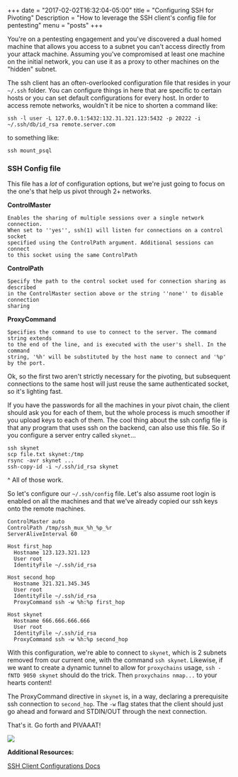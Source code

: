 +++
date = "2017-02-02T16:32:04-05:00"
title = "Configuring SSH for Pivoting"
Description = "How to leverage the SSH client's config file for pentesting"
menu = "posts"
+++

You're on a pentesting engagement and you've discovered a dual homed machine that allows you access to a subnet
you can't access directly from your attack machine. Assuming you've compromised at least one machine on the
initial network, you can use it as a proxy to other machines on the "hidden" subnet.

The ssh client has an often-overlooked configuration file that resides in your `~/.ssh` folder. You can
configure things in here that are specific to certain hosts or you can set default configurations for every
host. In order to access remote networks, wouldn't it be nice to shorten a command like:

~~~bash.prettyprint
ssh -l user -L 127.0.0.1:5432:132.31.321.123:5432 -p 20222 -i ~/.ssh/db/id_rsa remote.server.com
~~~

to something like:

~~~bash.prettyprint
ssh mount_psql
~~~

### SSH Config file

This file has a _lot_ of configuration options, but we're just going to focus on the one's that help us
pivot through 2+ networks.

__ControlMaster__

    Enables the sharing of multiple sessions over a single network connection. 
    When set to ''yes'', ssh(1) will listen for connections on a control socket 
    specified using the ControlPath argument. Additional sessions can connect 
    to this socket using the same ControlPath

__ControlPath__

    Specify the path to the control socket used for connection sharing as described 
    in the ControlMaster section above or the string ''none'' to disable connection 
    sharing

__ProxyCommand__

    Specifies the command to use to connect to the server. The command string extends 
    to the end of the line, and is executed with the user's shell. In the command 
    string, '%h' will be substituted by the host name to connect and '%p' by the port.

Ok, so the first two aren't strictly necessary for the pivoting, but subsequent connections to the same host
will just reuse the same authenticated socket, so it's lighting fast.

If you have the passwords for all the machines in your pivot chain, the client should ask you for each of
them, but the whole process is much smoother if you upload keys to each of them. The cool thing about the ssh
config file is that any program that uses ssh on the backend, can also use this file. So if you configure a
server entry called `skynet`...

~~~bash.prettyprint
ssh skynet
scp file.txt skynet:/tmp
rsync -avr skynet ...
ssh-copy-id -i ~/.ssh/id_rsa skynet
~~~

^ All of those work. 

So let's configure our `~/.ssh/config` file. Let's also assume root login is enabled on all the machines and
that we've already copied our ssh keys onto the remote machines.

~~~bash.prettyprint
ControlMaster auto
ControlPath /tmp/ssh_mux_%h_%p_%r
ServerAliveInterval 60 

Host first_hop
  Hostname 123.123.321.123
  User root
  IdentityFile ~/.ssh/id_rsa

Host second_hop
  Hostname 321.321.345.345
  User root
  IdentityFile ~/.ssh/id_rsa
  ProxyCommand ssh -w %h:%p first_hop

Host skynet
  Hostname 666.666.666.666
  User root
  IdentityFile ~/.ssh/id_rsa
  ProxyCommand ssh -w %h:%p second_hop
~~~

With this configuration, we're able to connect to `skynet`, which is 2 subnets removed from our current one,
with the command `ssh skynet`. Likewise, if we want to create a dynamic tunnel to allow for `proxychains`
usage, `ssh -fNTD 9050 skynet` should do the trick. Then `proxychains nmap...` to your hearts content!

The ProxyCommand directive in `skynet` is, in a way, declaring a prerequisite ssh connection to `second_hop`.
The `-w` flag states that the client should just go ahead and forward and STDIN/OUT through the next
connection.

That's it. Go forth and PIVAAAT!

![](https://az616578.vo.msecnd.net/files/2016/07/16/636042357012300047-1231186684_ross-pivot-friends.gif)

__Additional Resources:__

[SSH Client Configurations Docs](https://linux.die.net/man/5/ssh_config)
